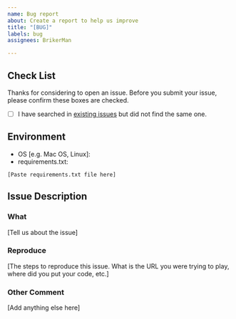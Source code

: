 ```yaml
---
name: Bug report
about: Create a report to help us improve
title: "[BUG]"
labels: bug
assignees: BrikerMan

---
```


## Check List

Thanks for considering to open an issue. Before you submit your issue, please confirm these boxes are checked.
- [ ] I have searched in [existing issues](https://github.com/BrikerMan/Kashgari/issues?utf8=%E2%9C%93&q=is%3Aissue+) but did not find the same one.

## Environment

* OS [e.g. Mac OS, Linux]:
* requirements.txt:
```
[Paste requirements.txt file here]
```

## Issue Description

### What

[Tell us about the issue]

### Reproduce

[The steps to reproduce this issue. What is the URL you were trying to play, where did you put your code, etc.]

### Other Comment

[Add anything else here]
